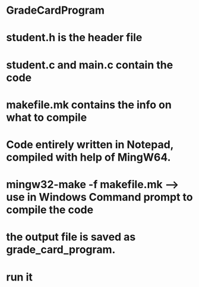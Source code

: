 # GradeCardProgram

# student.h is the header file
# student.c and main.c contain the code 
# makefile.mk contains the info on what to compile

# Code entirely written in Notepad, compiled with help of MingW64.
# mingw32-make -f makefile.mk --> use in Windows Command prompt to compile the code
# the output file is saved as grade_card_program.
# run it
